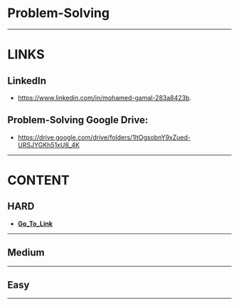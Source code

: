 # Problem-Solving

*******
# LINKS

## LinkedIn
* https://www.linkedin.com/in/mohamed-gamal-283a8423b.

## Problem-Solving Google Drive:
* https://drive.google.com/drive/folders/1ltOgsobnY9xZued-URSJYGKh51xU8_4K

*******
# CONTENT 

## **HARD** 

* **[Go_To_Link](https://github.com/MohamedGad-12/Problem-Solving/tree/main/Hard)**

***
## **Medium** 
***

## **Easy**
***
